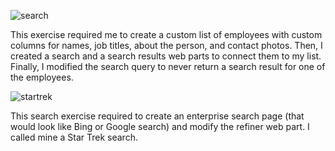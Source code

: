 ![search](https://user-images.githubusercontent.com/14170402/39892632-83eecc7e-545e-11e8-84e7-0a06770e7c50.gif)

This exercise required me to create a custom list of employees with custom columns for names, job titles, about the person, and contact photos.
Then, I created a search and a search results web parts to connect them to my list. 
Finally, I modified the search query to never return a search result for one of the employees. 

![startrek](https://user-images.githubusercontent.com/14170402/39894054-ec641774-5462-11e8-91bb-db9b24d681c4.gif)

This search exercise required to create an enterprise search page (that would look like Bing or Google search) and modify the refiner web part.
I called mine a Star Trek search. 
